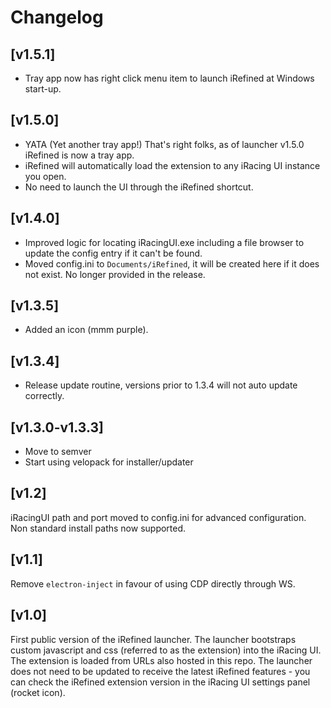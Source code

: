 # Changelog

## [v1.5.1]

- Tray app now has right click menu item to launch iRefined at Windows start-up.

## [v1.5.0]

- YATA (Yet another tray app!) That's right folks, as of launcher v1.5.0 iRefined is now a tray app.
- iRefined will automatically load the extension to any iRacing UI instance you open.
- No need to launch the UI through the iRefined shortcut.

## [v1.4.0]

- Improved logic for locating iRacingUI.exe including a file browser to update the config entry if it can't be found.
- Moved config.ini to `Documents/iRefined`, it will be created here if it does not exist. No longer provided in the release.

## [v1.3.5]

- Added an icon (mmm purple).

## [v1.3.4]

- Release update routine, versions prior to 1.3.4 will not auto update correctly.

## [v1.3.0-v1.3.3]

- Move to semver
- Start using velopack for installer/updater

## [v1.2]

iRacingUI path and port moved to config.ini for advanced configuration. Non standard install paths now supported.

## [v1.1]

Remove `electron-inject` in favour of using CDP directly through WS.

## [v1.0]

First public version of the iRefined launcher. The launcher bootstraps custom javascript and css (referred to as the extension) into the iRacing UI. The extension is loaded from URLs also hosted in this repo. The launcher does not need to be updated to receive the latest iRefined features - you can check the iRefined extension version in the iRacing UI settings panel (rocket icon).
